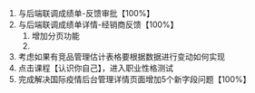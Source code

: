 1. 与后端联调成绩单-反馈审批【100%】
2. 与后端联调成绩单详情-经销商反馈【100%】
   1. 增加分页功能
   2. 
3. 考虑如果有竞品管理估计表格要根据数据进行变动如何实现
4. 点击课程【认识你自己】，进入职业性格测试
5. 完成解决国际疫情后台管理详情页面增加5个新字段问题【100%】